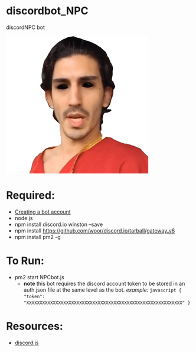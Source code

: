 # discordbot_NPC
discordNPC bot


![GitHub Logo](/bot.png)


# Required:
  * [Creating a bot account](https://discordpy.readthedocs.io/en/latest/discord.html)
  * node.js
  * npm install discord.io winston –save
  * npm install https://github.com/woor/discord.io/tarball/gateway_v6
  * npm install pm2 -g

# To Run:
  * pm2 start NPCbot.js
  	* **note** this bot requires the discord account token to be stored in an auth.json file at the same level as the bot.
  	*example:*
  				```javascript
  				{
					"token": "XXXXXXXXXXXXXXXXXXXXXXXXXXXXXXXXXXXXXXXXXXXXXXXXXXXXXXXXXXX"
				}
				```
  
# Resources:
  * [discord.js](https://discord.js.org/#/docs/main/stable/general/welcome)
